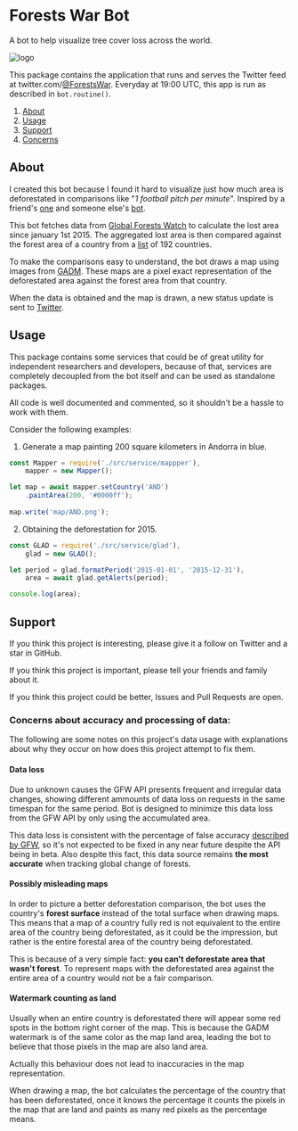 # Forests War Bot
A bot to help visualize tree cover loss across the world.

![logo](https://user-images.githubusercontent.com/61125897/76840519-a17c7680-6837-11ea-8abd-a2a11e420284.png)

This package contains the application that runs and serves the Twitter feed at twitter.com/[@ForestsWar](https://twitter.com/ForestsWar). Everyday at 19:00 UTC, this app is run as described in `bot.routine()`.

1. [About](#About)
2. [Usage](#Usage)
3. [Support](#Support)
4. [Concerns](#Concerns-about-accuracy-and-processing-of-data)

## About
I created this bot because I found it hard to visualize just how much area is deforestated in comparisons like "*1 football pitch per minute*". Inspired by a friend's [one](https://gitlab.com/wishiwasrubin/fwbot) and someone else's [bot](https://twitter.com/WorldWarBot).

This bot fetches data from [Global Forests Watch](https://www.globalforestwatch.org/) to calculate the lost area since january 1st 2015. The aggregated lost area is then compared against the forest area of a country from a [list](https://en.wikipedia.org/wiki/List_of_countries_by_forest_area) of 192 countries.

To make the comparisons easy to understand, the bot draws a map using images from [GADM](https://gadm.org/). These maps are a pixel exact representation of the deforestated area against the forest area from that country.

When the data is obtained and the map is drawn, a new status update is sent to [Twitter](https://twitter.com/ForestWar).

## Usage
This package contains some services that could be of great utility for independent researchers and developers, because of that, services are completely decoupled from the bot itself and can be used as standalone packages.

All code is well documented and commented, so it shouldn't be a hassle to work with them.

Consider the following examples:

1. Generate a map painting 200 square kilometers in Andorra in blue.
```js
const Mapper = require('./src/service/mappper'),
    mapper = new Mapper();

let map = await mapper.setCountry('AND')
    .paintArea(200, '#0000ff');
        
map.write('map/AND.png');
```

2. Obtaining the deforestation for 2015.
```js
const GLAD = require('./src/service/glad'),
    glad = new GLAD();

let period = glad.formatPeriod('2015-01-01', '2015-12-31'),
    area = await glad.getAlerts(period);

console.log(area);
```

## Support
If you think this project is interesting, please give it a follow on Twitter and a star in GitHub.

If you think this project is important, please tell your friends and family about it.

If you think this project could be better, Issues and Pull Requests are open.

### Concerns about accuracy and processing of data:
The following are some notes on this project's data usage with explanations about why they occur on how does this project attempt to fix them.

#### Data loss
Due to unknown causes the GFW API presents frequent and irregular data changes, showing different ammounts of data loss on requests in the same timespan for the same period. Bot is designed to minimize this data loss from the GFW API by only using the accumulated area.

This data loss is consistent with the percentage of false accuracy [described by GFW](https://blog.globalforestwatch.org/data-and-research/how-accurate-is-accurate-enough-examining-the-glad-global-tree-cover-change-data-part-1), so it's not expected to be fixed in any near future despite the API being in beta. Also despite this fact, this data source remains **the most accurate** when tracking global change of forests.

#### Possibly misleading maps
In order to picture a better deforestation comparison, the bot uses the country's **forest surface** instead of the total surface when drawing maps. This means that a map of a country fully red is not equivalent to the entire area of the country being deforestated, as it could be the impression, but rather is the entire forestal area of the country being deforestated.

This is because of a very simple fact: **you can't deforestate area that wasn't forest**. To represent maps with the deforestated area against the entire area of a country would not be a fair comparison.

#### Watermark counting as land
Usually when an entire country is deforestated there will appear some red spots in the bottom right corner of the map. This is because the GADM watermark is of the same color as the map land area, leading the bot to believe that those pixels in the map are also land area.

Actually this behaviour does not lead to inaccuracies in the map representation.

When drawing a map, the bot calculates the percentage of the country that has been deforestated, once it knows the percentage it counts the pixels in the map that are land and paints as many red pixels as the percentage means.
